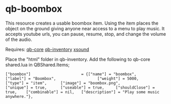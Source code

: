# qb-boombox

This resource creates a usable boombox item.
Using the item places the object on the ground giving anyone near access to a menu to play music.
It accepts youtube urls, you can pause, resume, stop, and change the volume of the audio.

Requires:
  [qb-core](https://github.com/qbcore-framework/qb-core)
  [qb-inventory](https://github.com/qbcore-framework/qb-inventory)
  [xsound](https://github.com/Xogy/xsound)

Place the "html" folder in qb-inventory.
Add the following to qb-core shared.lua in QBShared.Items;
```
["boombox"] 			     	 = {["name"] = "boombox", 						["label"] = "Boombox", 					["weight"] = 5000, 		["type"] = "item", 		["image"] = "boombox.png", 				["unique"] = true, 		["useable"] = true, 	["shouldClose"] = true,	   ["combinable"] = nil,   ["description"] = "Play some music anywhere."},
```
